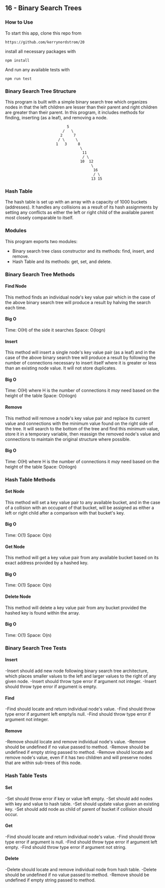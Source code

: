 ## 16 - Binary Search Trees

### How to Use

To start this app, clone this repo from 

  `https://github.com/kerrynordstrom/20`

install all necessary packages with 

  `npm install`

And run any available tests with

  `npm run test`

### Binary Search Tree Structure

This program is built with a simple binary search tree which organizes nodes in that the left children are lesser than their parent and right children are greater than their parent.  In this program, it includes methods for finding, inserting (as a leaf), and removing a node.


                                5
                              /   \
                             2     7
                            / \     \
                           1   3     8
                                      \
                                       11
                                       / \
                                      10  12  
                                           \
                                            16
                                            / \
                                           13 15 
### Hash Table

The hash table is set up with an array with a capacity of 1000 buckets (addresses).  It handles any collisions as a result of its hash assignments by setting any conflicts as either the left or right child of the available parent most closely comparable to itself.


### Modules

This program exports two modules:

- Binary search tree class constructor and its methods: find, insert, and remove.
- Hash Table and its methods: get, set, and delete.

### Binary Search Tree Methods

#### Find Node

This method finds an individual node's key value pair which in the case of the above binary search tree will produce a result by halving the search each time.  


#### Big O

Time: O(H) of the side it searches
Space: O(logn)

#### Insert

This method will insert a single node's key value pair (as a leaf) and in the case of the above binary search tree will produce a result by following the number of connections necessary to insert itself where it is greater or less than an existing node value.  It will not store duplicates.

#### Big O

Time: O(H) where H is the number of connections it *may* need based on the height of the table
Space: O(nlogn)


#### Remove

This method will remove a node's key value pair and replace its current value and connections with the minimum value found on the right side of the tree.  It will search to the bottom of the tree and find this minimum value, store it in a temporary variable, then reassign the removed node's value and connections to maintain the original structure where possible.

#### Big O

Time: O(H) where H is the number of connections it *may* need based on the height of the table
Space: O(nlogn)


### Hash Table Methods

#### Set Node

This method will set a key value pair to any available bucket, and in the case of a collision with an occupant of that bucket, will be assigned as either a left or right child after a comparison with that bucket's key.


#### Big O

Time: O(1)
Space: O(n)

#### Get Node

This method will get a key value pair from any available bucket based on its exact address provided by a hashed key.


#### Big O

Time: O(1)
Space: O(n)


#### Delete Node

This method will delete a key value pair from any bucket provided the hashed key is found within the array.

#### Big O

Time: O(1)
Space: O(n)

### Binary Search Tree Tests

#### Insert

-Insert should add new node following binary search tree architecture, which places smaller values to the left and larger values to the right of any given node.
-Insert should throw type error if argument not integer.
-Insert should throw type error if argument is empty.

#### Find

-Find should locate and return individual node\'s value.
-Find should throw type error if argument left empty/is null.
-Find should throw type error if argument not integer.

#### Remove

-Remove should locate and remove individual node\'s value.
-Remove should be undefined if no value passed to method.
-Remove should be undefined if empty string passed to method.
-Remove should locate and remove node\'s value, even if it has two children and will preserve nodes that are within sub-trees of this node.

### Hash Table Tests

#### Set
-Set should throw error if key or value left empty.
-Set should add nodes with key and value to hash table.
-Set should update value given an existing key.
-Set should add node as child of parent of bucket if collision should occur.

#### Get
-Find should locate and return individual node\'s value.
-Find should throw type error if argument is null.
-Find should throw type error if argument left empty.
-Find should throw type error if argument not string.


#### Delete
-Delete should locate and remove individual node from hash table.
-Delete should be undefined if no value passed to method.
-Remove should be undefined if empty string passed to method.


